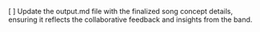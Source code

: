 [ ] Update the output.md file with the finalized song concept details, ensuring it reflects the collaborative feedback and insights from the band.